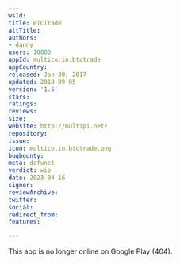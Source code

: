 ```yaml
---
wsId: 
title: BTCTrade
altTitle: 
authors:
- danny
users: 10000
appId: multico.in.btctrade
appCountry: 
released: Jan 30, 2017
updated: 2018-09-05
version: '1.5'
stars: 
ratings: 
reviews: 
size: 
website: http://multipi.net/
repository: 
issue: 
icon: multico.in.btctrade.png
bugbounty: 
meta: defunct
verdict: wip
date: 2023-04-16
signer: 
reviewArchive: 
twitter: 
social: 
redirect_from: 
features: 

---
```


This app is no longer online on Google Play (404).
